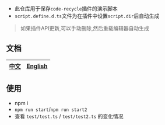 - 此仓库用于保存`code-recycle`插件的演示脚本
- `script.define.d.ts`文件为在插件中设置`script.dir`后自动生成
> 如果插件API更新,可以手动删除,然后重载编辑器自动生成

## 文档
| [中文](https://wszgrcy.github.io/code-recycle/#/zh-Hans/README) | [English](https://wszgrcy.github.io/code-recycle/#/en-US/README) |
| --------------------------------------------------------------- | ---------------------------------------------------------------- |

## 使用
- npm i
- `npm run start`/`npm run start2`
- 查看 `test/test.ts` / `test/test2.ts` 的变化情况